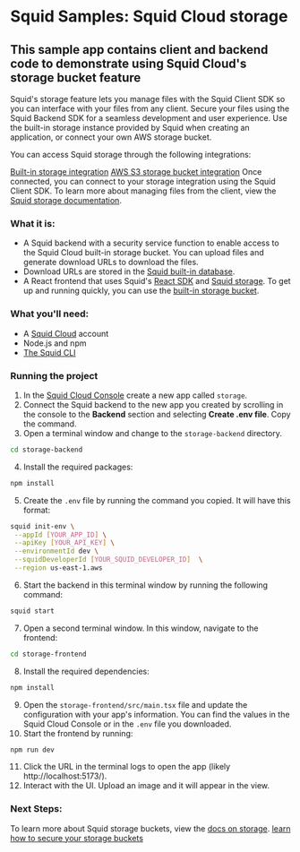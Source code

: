 # Squid Samples: Squid Cloud storage

## This sample app contains client and backend code to demonstrate using Squid Cloud's storage bucket feature

Squid's storage feature lets you manage files with the Squid Client SDK so you can interface with your files from any client. Secure your files using the Squid Backend SDK for a seamless development and user experience. Use the built-in storage instance provided by Squid when creating an application, or connect your own AWS storage bucket.

You can access Squid storage through the following integrations:

[Built-in storage integration](https://docs.squid.cloud/docs/integrations/storage/built-in-storage)
[AWS S3 storage bucket integration](https://docs.squid.cloud/docs/integrations/storage/aws-storage)
Once connected, you can connect to your storage integration using the Squid Client SDK. To learn more about managing files from the client, view the [Squid storage documentation](https://docs.squid.cloud/docs/development-tools/client-sdk/storage).

### What it is:

- A Squid backend with a security service function to enable access to the Squid Cloud built-in storage bucket. You can upload files and generate download URLs to download the files.
- Download URLs are stored in the [Squid built-in database](https://docs.squid.cloud/docs/integrations/database/built-in).
- A React frontend that uses Squid's [React SDK](https://docs.squid.cloud/docs/development-tools/react-sdk/) and [Squid storage](https://docs.squid.cloud/docs/integrations/storage/). To get up and running quickly, you can use the [built-in storage bucket](https://docs.squid.cloud/docs/integrations/storage/built-in-storage).

### What you'll need:

- A [Squid Cloud](https://console.squid.cloud) account
- Node.js and npm
- [The Squid CLI](https://docs.squid.cloud/docs/development-tools/local-dev-cli)

### Running the project

1. In the [Squid Cloud Console](https://console.squid.cloud) create a new app called `storage`.
2. Connect the Squid backend to the new app you created by scrolling in the console to the **Backend** section and selecting **Create .env file**. Copy the command.
3. Open a terminal window and change to the `storage-backend` directory.

```bash
cd storage-backend
```

4. Install the required packages:

```bash
npm install
```

5. Create the `.env` file by running the command you copied. It will have this format:

```bash
squid init-env \
 --appId [YOUR_APP_ID] \
 --apiKey [YOUR_API_KEY] \
 --environmentId dev \
 --squidDeveloperId [YOUR_SQUID_DEVELOPER_ID]  \
 --region us-east-1.aws
```

6. Start the backend in this terminal window by running the following command:

```bash
squid start
```

7. Open a second terminal window. In this window, navigate to the frontend:

```bash
cd storage-frontend
```

8. Install the required dependencies:

```bash
npm install
```

9. Open the `storage-frontend/src/main.tsx` file and update the configuration with your app's information. You can find the values in the Squid Cloud Console or in the `.env` file you downloaded.
10. Start the frontend by running:

```bash
npm run dev
```

11. Click the URL in the terminal logs to open the app (likely http://localhost:5173/).
12. Interact with the UI. Upload an image and it will appear in the view.

### Next Steps:

To learn more about Squid storage buckets, view the [docs on storage](https://docs.squid.cloud/docs/development-tools/client-sdk/storage). [learn how to secure your storage buckets](https://docs.squid.cloud/docs/development-tools/backend/security-rules/secure-storage)

